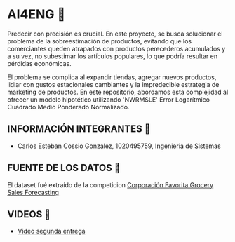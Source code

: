 # AI4ENG 🔬
Predecir con precisión es crucial. En este proyecto, se busca solucionar el problema de la sobreestimación de productos, evitando que los comerciantes queden atrapados con productos perecederos acumulados y a su vez, no subestimar los artículos populares, lo que podría resultar en pérdidas económicas.

El problema se complica al expandir tiendas, agregar nuevos productos, lidiar con gustos estacionales cambiantes y la impredecible estrategia de marketing de productos. En este repositorio, abordamos esta complejidad al ofrecer un modelo hipotético utilizando 'NWRMSLE' Error Logarítmico Cuadrado Medio Ponderado Normalizado.

## INFORMACIÓN INTEGRANTES 🪪
- Carlos Esteban Cossio Gonzalez, 1020495759, Ingenieria de Sistemas

## FUENTE DE LOS DATOS 📄
El dataset fué extraído de la competicion [Corporación Favorita Grocery Sales Forecasting](https://www.kaggle.com/competitions/favorita-grocery-sales-forecasting/data)

## VIDEOS 📼
- [Video segunda entrega](https://drive.google.com/file/d/1dyopPILwMulZmmHCpPeHRhGI2Gwc4Y31/view?usp=sharing)
